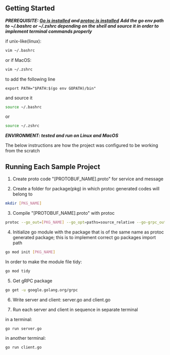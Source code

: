 ## Getting Started

***PREREQUISITE: [Go is installed](https://go.dev/doc/install) and [protoc is installed](https://grpc.io/docs/languages/go/quickstart/)***
***Add the go env path to ~/.bashrc or ~/.zshrc depending on the shell and source it in order to implement terminal commands properly***

if unix-like(linux):

```bash
vim ~/.bashrc
```
or if MacOS:

```bash
vim ~/.zshrc
```

to add the following line

```
export PATH="$PATH:$(go env GOPATH)/bin"
```

and source it

```bash
source ~/.bashrc
```

or

```bash
source ~/.zshrc
```

***ENVIRONMENT: tested and run on Linux and MacOS***

The below instructions are how the project was configured to be working from the scratch

## Running Each Sample Project

1. Create proto code "[PROTOBUF_NAME].proto" for service and message

2. Create a folder for package(pkg) in which protoc generated codes will belong to

```bash
mkdir [PKG_NAME]
```

3. Compile "[PROTOBUF_NAME].proto" with protoc

```bash
protoc --go_out=[PKG_NAME] --go_opt=paths=source_relative --go-grpc_out=[PKG_NAME] --go-grpc_opt=paths=source_relative [PROTOBUF_NAME].proto
```

4. Initialize go module with the package that is of the same name as protoc generated package; this is to implement correct go packages import path

```bash
go mod init [PKG_NAME]
```

In order to make the module file tidy:

```bash
go mod tidy
```

5. Get gRPC package

```bash
go get -u google.golang.org/grpc
```

6. Write server and client: server.go and client.go

7. Run each server and client in sequence in separate terminal

in a terminal:

```bash
go run server.go
```

in another terminal:

```bash
go run client.go
```